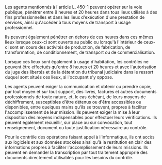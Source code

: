 Les agents mentionnés à l'article L. 450-1 peuvent opérer sur la voie publique, pénétrer entre 8 heures et 20 heures dans tous lieux utilisés à des fins professionnelles et dans les lieux d'exécution d'une prestation de services, ainsi qu'accéder à tous moyens de transport à usage professionnel.

Ils peuvent également pénétrer en dehors de ces heures dans ces mêmes lieux lorsque ceux-ci sont ouverts au public ou lorsqu'à l'intérieur de ceux-ci sont en cours des activités de production, de fabrication, de transformation, de conditionnement, de transport ou de commercialisation.

Lorsque ces lieux sont également à usage d'habitation, les contrôles ne peuvent être effectués qu'entre 8 heures et 20 heures et avec l'autorisation du juge des libertés et de la détention du tribunal judiciaire dans le ressort duquel sont situés ces lieux, si l'occupant s'y oppose.

Les agents peuvent exiger la communication et obtenir ou prendre copie, par tout moyen et sur tout support, des livres, factures et autres documents professionnels de toute nature, et, le cas échéant, de leurs moyens de déchiffrement, susceptibles d'être détenus ou d'être accessibles ou disponibles, entre quelques mains qu'ils se trouvent, propres à faciliter l'accomplissement de leur mission. Ils peuvent exiger la mise à leur disposition des moyens indispensables pour effectuer leurs vérifications. Ils peuvent également recueillir, sur place ou sur convocation, tout renseignement, document ou toute justification nécessaire au contrôle.

Pour le contrôle des opérations faisant appel à l'informatique, ils ont accès aux logiciels et aux données stockées ainsi qu'à la restitution en clair des informations propres à faciliter l'accomplissement de leurs missions. Ils peuvent en demander la transcription par tout traitement approprié des documents directement utilisables pour les besoins du contrôle.
